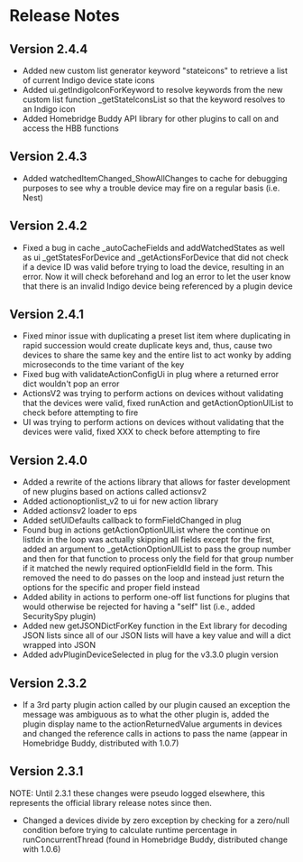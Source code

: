 Release Notes
==========

Version 2.4.4
---------------

* Added new custom list generator keyword "stateicons" to retrieve a list of current Indigo device state icons
* Added ui.getIndigoIconForKeyword to resolve keywords from the new custom list function _getStateIconsList so that the keyword resolves to an Indigo icon
* Added Homebridge Buddy API library for other plugins to call on and access the HBB functions

Version 2.4.3
---------------

* Added watchedItemChanged_ShowAllChanges to cache for debugging purposes to see why a trouble device may fire on a regular basis (i.e. Nest)

Version 2.4.2
---------------

* Fixed a bug in cache _autoCacheFields and addWatchedStates as well as ui _getStatesForDevice and _getActionsForDevice that did not check if a device ID was valid before trying to load the device, resulting in an error.  Now it will check beforehand and log an error to let the user know that there is an invalid Indigo device being referenced by a plugin device

Version 2.4.1
---------------

* Fixed minor issue with duplicating a preset list item where duplicating in rapid succession would create duplicate keys and, thus, cause two devices to share the same key and the entire list to act wonky by adding microseconds to the time variant of the key
* Fixed bug with validateActionConfigUi in plug where a returned error dict wouldn't pop an error
* ActionsV2 was trying to perform actions on devices without validating that the devices were valid, fixed runAction and getActionOptionUIList to check before attempting to fire
* UI was trying to perform actions on devices without validating that the devices were valid, fixed XXX to check before attempting to fire

Version 2.4.0
---------------

* Added a rewrite of the actions library that allows for faster development of new plugins based on actions called actionsv2
* Added actionoptionlist_v2 to ui for new action library
* Added actionsv2 loader to eps
* Added setUIDefaults callback to formFieldChanged in plug
* Found bug in actions getActionOptionUIList where the continue on listIdx in the loop was actually skipping all fields except for the first, added an argument to _getActionOptionUIList to pass the group number and then for that function to process only the field for that group number if it matched the newly required optionFieldId field in the form.  This removed the need to do passes on the loop and instead just return the options for the specific and proper field instead
* Added ability in actions to perform one-off list functions for plugins that would otherwise be rejected for having a "self" list (i.e., added SecuritySpy plugin)
* Added new getJSONDictForKey function in the Ext library for decoding JSON lists since all of our JSON lists will have a key value and will a dict wrapped into JSON
* Added advPluginDeviceSelected in plug for the v3.3.0 plugin version

Version 2.3.2
---------------

* If a 3rd party plugin action called by our plugin caused an exception the message was ambiguous as to what the other plugin is, added the plugin display name to the actionReturnedValue arguments in devices and changed the reference calls in actions to pass the name (appear in Homebridge Buddy, distributed with 1.0.7)

Version 2.3.1
---------------

NOTE: Until 2.3.1 these changes were pseudo logged elsewhere, this represents the official library release notes since then.

* Changed a devices divide by zero exception by checking for a zero/null condition before trying to calculate runtime percentage in runConcurrentThread (found in Homebridge Buddy, distributed change with 1.0.6)
